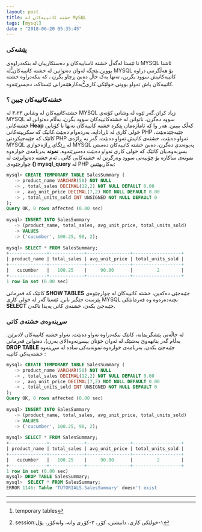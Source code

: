 ```yaml
---
layout: post
title: خشتە کاتییەکان لە MySQL
tags: [mysql]
date : "2018-06-20 05:35:45"
---
```


### پێشەکی

تا ئێستا لەگەڵ خشتە ئاساییەکان و دەستکارییان لە بنکەدراوەی MYSQL ئاشنا بووین.بێجگە لەوان دەتوانین لە خشتە کاتییەکان[^1]لە MYSQL بۆ هەڵگرتنی دراوە کاتییەکانیش سوود بگرین، تەنها یەک خاڵ دەبێ ڕچاو بگرن ، کە بنکەدراوە خشتە کاتییەکان پاش تەواو بوونی خولێکی کاری[^2]بەکارهێنەرانی ئێستاکە، دەیسڕێتەوە.

### خشتەکاتییەکان چیین ؟

خشتەکاتییەکان لە وشانی ٣،٢٣ لە MYSQL زیاد کران.گەر ئێوە لە وشانی کۆنەی MYSQL سوود دەگرن، ناتوانن لە خشتەکاتییەکان سوود بگرن، بەڵام دەتوانن لە خشتەکانی **Heap** کەڵک ببینن.
هەر وا کە ئاماژەمان پێکرد خشتە کاتییەکان تەنها تا کۆتایی خولی کاری لە ئاڕادایە، بەردەوام دەبێت.کاتیک کە سکریپتەکانی PHP جێبەجێدەبێت، کاتێک کە جێبەجیکردنی PHP تەواو دەبێت، خشتەی کاتیش تەواو دەبێت.
گەر بە ڕاژەی MYSQL لە ڕێگای ڕاژەخوازی MYSQL پەیوەندی دەگرن، دەبێ خشتە کاتییەکان دەستی بسڕنەوە.یان کاتێک کە خولی کاری تەواو دەبێت دەسڕێتەوە.
**نمونە**
بەرنامەی خوارەوە نمونەی ساکارە بۆ چۆنیەتی سوود وەرگرتن لە خشتەکانی کاتی .
ئەم خشتە دەتوانرێت لە چوارچێوەی **() mysql_query** لە PHP بەکاربهێنین:

```sql
mysql> CREATE TEMPORARY TABLE SalesSummary (
   -> product_name VARCHAR(50) NOT NULL
   -> , total_sales DECIMAL(12,2) NOT NULL DEFAULT 0.00
   -> , avg_unit_price DECIMAL(7,2) NOT NULL DEFAULT 0.00
   -> , total_units_sold INT UNSIGNED NOT NULL DEFAULT 0
);
Query OK, 0 rows affected (0.00 sec)
 
mysql> INSERT INTO SalesSummary
   -> (product_name, total_sales, avg_unit_price, total_units_sold)
   -> VALUES
   -> ('cucumber', 100.25, 90, 2);
 
mysql> SELECT * FROM SalesSummary;
+--------------+-------------+----------------+------------------+
| product_name | total_sales | avg_unit_price | total_units_sold |
+--------------+-------------+----------------+------------------+
|   cucumber   |   100.25    |     90.00      |         2        |
+--------------+-------------+----------------+------------------+
1 row in set (0.00 sec)
```

کاتێک کە فەرمانی **SHOW TABLES** جێبەجێی دەکەین، خشتە کاتییەکان لە چوارچێوەی پێرست جێگیر نابن.
ئێستا گەر لە خولی کاری MYSQL بچنەدەرەوە وە فەرمانێکی **SELECT** جێبەجێ بکەن، خشتەی کاتی پەیدا ناکەن.



### سڕینەوەی خشتەی کاتی

لە حاڵەتی پێشگریمانە، کاتێک بنکەدراوە تەواو دەبێت. تەواو خشتە کاتییەکان لادبرێن. بەڵام گەر بتانهەوێ بەشێک لە ئەوان خۆتان بیسڕنەوە(لای بەرن)، دەتوانن فەرمانی **DROP TABLE** جێبەجێ بکەن.
بەرنامەی خوارەوە نمونەیەکی سادە لە سڕینەوە خشتەیەکی کاتییە :

```sql
mysql> CREATE TEMPORARY TABLE SalesSummary (
   -> product_name VARCHAR(50) NOT NULL
   -> , total_sales DECIMAL(12,2) NOT NULL DEFAULT 0.00
   -> , avg_unit_price DECIMAL(7,2) NOT NULL DEFAULT 0.00
   -> , total_units_sold INT UNSIGNED NOT NULL DEFAULT 0
);
Query OK, 0 rows affected (0.00 sec)
 
mysql> INSERT INTO SalesSummary
   -> (product_name, total_sales, avg_unit_price, total_units_sold)
   -> VALUES
   -> ('cucumber', 100.25, 90, 2);
 
mysql> SELECT * FROM SalesSummary;
+--------------+-------------+----------------+------------------+
| product_name | total_sales | avg_unit_price | total_units_sold |
+--------------+-------------+----------------+------------------+
|   cucumber   |   100.25    |     90.00      |         2        |
+--------------+-------------+----------------+------------------+
1 row in set (0.00 sec)
mysql> DROP TABLE SalesSummary;
mysql>  SELECT * FROM SalesSummary;
ERROR 1146: Table 'TUTORIALS.SalesSummary' doesn't exist
```

------

[^1]: temporary tables
[^2]:session:١-خولێکی کاری، دانیشتن، کۆڕ، ٢-کۆڕی وانه‌، وانه‌کۆڕ، پۆل

